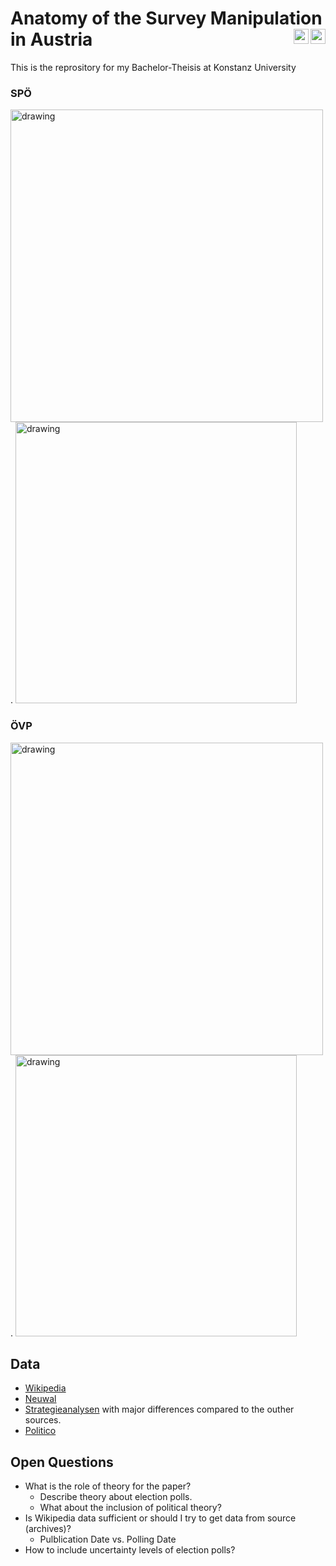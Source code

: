 # Anatomy of the Survey Manipulation in Austria <a href="https://twitter.com/thomsiaae/status/1447138233264005120"> <img align="right" alt="Thomas Rabensteiner | Twitter" width="24px" src="https://github.com/piyushP7pravin/piyushP7pravin/blob/master/Twitter.svg" /> <a href="https://twitter.com/laurenzennser/status/1445727395525365764"> <img align="right" alt="Laurenz Ennser Jedanastik  | Twitter" width="24px" src="https://github.com/piyushP7pravin/piyushP7pravin/blob/master/Twitter.svg" />
</a>
This is the reprository for my Bachelor-Theisis at Konstanz University
<br>  

 ### SPÖ 
  <img src="https://github.com/ant-le/Bachelor_Thesis/blob/main/images/SPÖ_difference.jpg" alt="drawing" width="500"/>.  <img src="https://github.com/ant-le/Bachelor_Thesis/blob/main/images/SPÖ_causal_estimate.jpg" alt="drawing" width="450"/>

 ### ÖVP
  <img src="https://github.com/ant-le/Bachelor_Thesis/blob/main/images/ÖVP_difference.jpg" alt="drawing" width="500"/>.  <img src="https://github.com/ant-le/Bachelor_Thesis/blob/main/images/ÖVP_causal_estimate.jpg" alt="drawing" width="450"/>

## Data
   - [Wikipedia](https://en.wikipedia.org/wiki/Opinion_polling_for_the_2017_Austrian_legislative_election)
   - [Neuwal](https://neuwal.com/wahlumfragen/)      
   - [Strategieanalysen](https://www.strategieanalysen.at/umfragen/) with major differences compared to the outher sources.
   - [Politico](https://de.polyd.org)

  
## Open Questions
  - What is the role of theory for the paper?
    - Describe theory about election polls.
    - What about the inclusion of political theory? 
  - Is Wikipedia data sufficient or should I try to get data from source (archives)?
    - Pulblication Date vs. Polling Date
  - How to include uncertainty levels of election polls?
